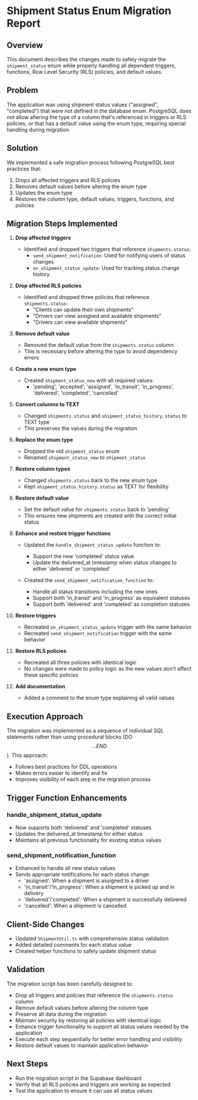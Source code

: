 # Shipment Status Enum Migration Report

## Overview
This document describes the changes made to safely migrate the `shipment_status` enum while properly handling all dependent triggers, functions, Row Level Security (RLS) policies, and default values.

## Problem
The application was using shipment status values ("assigned", "completed") that were not defined in the database enum. PostgreSQL does not allow altering the type of a column that's referenced in triggers or RLS policies, or that has a default value using the enum type, requiring special handling during migration.

## Solution
We implemented a safe migration process following PostgreSQL best practices that:
1. Drops all affected triggers and RLS policies
2. Removes default values before altering the enum type
3. Updates the enum type
4. Restores the column type, default values, triggers, functions, and policies

## Migration Steps Implemented

1. **Drop affected triggers**
   - Identified and dropped two triggers that reference `shipments.status`:
     - `send_shipment_notification`: Used for notifying users of status changes
     - `on_shipment_status_update`: Used for tracking status change history

2. **Drop affected RLS policies**
   - Identified and dropped three policies that reference `shipments.status`:
     - "Clients can update their own shipments"
     - "Drivers can view assigned and available shipments"
     - "Drivers can view available shipments"

3. **Remove default value**
   - Removed the default value from the `shipments.status` column
   - This is necessary before altering the type to avoid dependency errors

4. **Create a new enum type**
   - Created `shipment_status_new` with all required values:
     - 'pending', 'accepted', 'assigned', 'in_transit', 'in_progress', 'delivered', 'completed', 'cancelled'

5. **Convert columns to TEXT**
   - Changed `shipments.status` and `shipment_status_history.status` to TEXT type
   - This preserves the values during the migration

6. **Replace the enum type**
   - Dropped the old `shipment_status` enum
   - Renamed `shipment_status_new` to `shipment_status`

7. **Restore column types**
   - Changed `shipments.status` back to the new enum type
   - Kept `shipment_status_history.status` as TEXT for flexibility

8. **Restore default value**
   - Set the default value for `shipments.status` back to 'pending'
   - This ensures new shipments are created with the correct initial status

9. **Enhance and restore trigger functions**
   - Updated the `handle_shipment_status_update` function to:
     - Support the new 'completed' status value
     - Update the delivered_at timestamp when status changes to either 'delivered' or 'completed'
   
   - Created the `send_shipment_notification_function` to:
     - Handle all status transitions including the new ones
     - Support both 'in_transit' and 'in_progress' as equivalent statuses
     - Support both 'delivered' and 'completed' as completion statuses

10. **Restore triggers**
    - Recreated `on_shipment_status_update` trigger with the same behavior
    - Recreated `send_shipment_notification` trigger with the same behavior

11. **Restore RLS policies**
    - Recreated all three policies with identical logic
    - No changes were made to policy logic as the new values don't affect these specific policies

12. **Add documentation**
    - Added a comment to the enum type explaining all valid values

## Execution Approach
The migration was implemented as a sequence of individual SQL statements rather than using procedural blocks (DO $$...END $$). This approach:
- Follows best practices for DDL operations
- Makes errors easier to identify and fix
- Improves visibility of each step in the migration process

## Trigger Function Enhancements

### handle_shipment_status_update
- Now supports both 'delivered' and 'completed' statuses
- Updates the delivered_at timestamp for either status
- Maintains all previous functionality for existing status values

### send_shipment_notification_function
- Enhanced to handle all new status values
- Sends appropriate notifications for each status change:
  - 'assigned': When a shipment is assigned to a driver
  - 'in_transit'/'in_progress': When a shipment is picked up and in delivery
  - 'delivered'/'completed': When a shipment is successfully delivered
  - 'cancelled': When a shipment is cancelled

## Client-Side Changes
- Updated `ShipmentUtil.ts` with comprehensive status validation
- Added detailed comments for each status value
- Created helper functions to safely update shipment status

## Validation
The migration script has been carefully designed to:
- Drop all triggers and policies that reference the `shipments.status` column
- Remove default values before altering the column type
- Preserve all data during the migration
- Maintain security by restoring all policies with identical logic
- Enhance trigger functionality to support all status values needed by the application
- Execute each step sequentially for better error handling and visibility
- Restore default values to maintain application behavior

## Next Steps
- Run the migration script in the Supabase dashboard
- Verify that all RLS policies and triggers are working as expected
- Test the application to ensure it can use all status values
